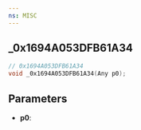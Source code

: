 ```yaml
---
ns: MISC
---
```

## _0x1694A053DFB61A34

```c
// 0x1694A053DFB61A34
void _0x1694A053DFB61A34(Any p0);
```

## Parameters
* **p0**:

